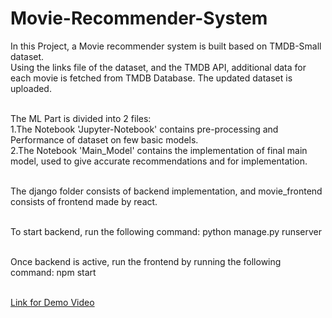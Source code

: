 # Movie-Recommender-System

In this Project, a Movie recommender system is built based on TMDB-Small dataset. 
<br /> Using the links file of the dataset, and the TMDB API, additional data for each movie is fetched from TMDB Database. The updated dataset is uploaded.

 <br /> The ML Part is divided into 2 files:
 <br /> 1.The Notebook 'Jupyter-Notebook' contains pre-processing and Performance of dataset on few basic models.
 <br /> 2.The Notebook 'Main_Model' contains the implementation of final main model, used to give accurate recommendations and for implementation.

<br /> The django folder consists of backend implementation, and movie_frontend consists of frontend made by react. 

<br /> To start backend, run the following command: python manage.py runserver

<br /> Once backend is active, run the frontend by running the following command: npm start

<br /> [Link for Demo Video](https://drive.google.com/file/d/18vYV5jkSXVIfjd8Y5UoC75x7I2UtttOy/view?usp=sharing)
